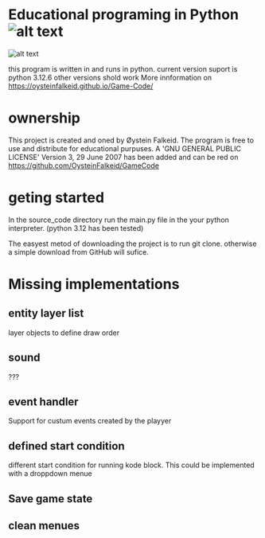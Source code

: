 # Educational programing in Python ![alt text](https://github.com/OysteinFalkeid/GameCode/blob/main/src/sprites/icon.png)
![alt text](https://github.com/OysteinFalkeid/GameCode/blob/main/docs/images/Screenshot.png)

this program is written in and runs in python.
current version suport is python 3.12.6 other versions shold work
More innformation on https://oysteinfalkeid.github.io/Game-Code/

# ownership
This project is created and oned by Øystein Falkeid.
The program is free to use and distribute for educational purpuses.
A 'GNU GENERAL PUBLIC LICENSE' Version 3, 29 June 2007 has been added and 
can be red on https://github.com/OysteinFalkeid/GameCode

# geting started
In the source_code directory run the main.py file in the your python interpreter. (python 3.12 has been tested)

The easyest metod of downloading the project is to run git clone. otherwise a simple download from GitHub will sufice.

# Missing implementations

## entity layer list
layer objects to define draw order

## sound
???

## event handler 
Support for custum events created by the playyer

## defined start condition
different start condition for running kode block. 
This could be implemented with a droppdown menue

## Save game state

## clean menues












